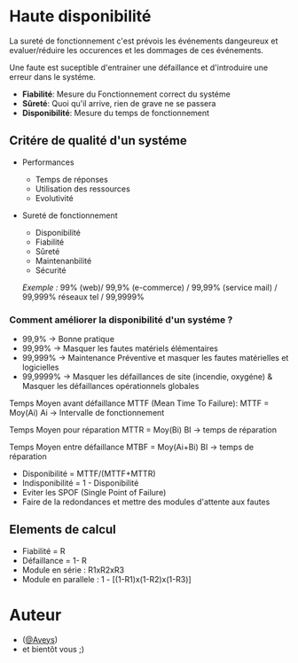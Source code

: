 # Haute disponibilité
La sureté de fonctionnement c'est prévois les événements dangeureux et evaluer/réduire les occurences et les dommages de ces événements.

Une faute est suceptible d'entrainer une défaillance et d'introduire une erreur dans le systéme.
- **Fiabilité**: Mesure du Fonctionnement correct du systéme
- **Sûreté**: Quoi qu'il arrive, rien de grave ne se passera
- **Disponibilité**: Mesure du temps de fonctionnement

## Critére de qualité d'un systéme
- Performances
  - Temps de réponses
  - Utilisation des ressources
  - Evolutivité

- Sureté de fonctionnement
  - Disponibilité
  - Fiabilité
  - Sûreté
  - Maintenanbilité
  - Sécurité

  _Exemple :_ 99% (web)/ 99,9% (e-commerce) / 99,99% (service mail) / 99,999% réseaux tel / 99,9999%

### Comment améliorer la disponibilité d'un systéme ?
- 99,9% -> Bonne pratique
- 99,99% -> Masquer les fautes matériels élémentaires
- 99,999% -> Maintenance Préventive et masquer les fautes matérielles et logicielles
- 99,9999% -> Masquer les défaillances de site (incendie, oxygéne) & Masquer les défaillances opérationnels globales

Temps Moyen avant défaillance MTTF (Mean Time To Failure): MTTF = Moy(Ai) Ai -> Intervalle de fonctionnement

Temps Moyen pour réparation MTTR = Moy(Bi) BI -> temps de réparation

Temps Moyen entre défaillance MTBF = Moy(Ai+Bi) BI -> temps de réparation
- Disponibilité = MTTF/(MTTF+MTTR)
- Indisponibilité = 1 - Disponibilité
- Eviter les SPOF (Single Point of Failure)
- Faire de la redondances et mettre des modules d'attente aux fautes

## Elements de calcul
- Fiabilité = R
- Défaillance = 1- R
- Module en série :  R1xR2xR3
- Module en parallele : 1 - [(1-R1)x(1-R2)x(1-R3)]

# Auteur
- ([@Aveys](https://github.com/Aveys))
- et bientôt vous ;)
